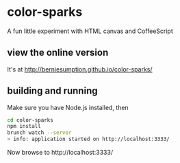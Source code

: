 # color-sparks
A fun little experiment with HTML canvas and CoffeeScript

## view the online version

It's at http://berniesumption.github.io/color-sparks/

## building and running

Make sure you have Node.js installed, then

```bash
cd color-sparks
npm install
brunch watch --server
> info: application started on http://localhost:3333/
```

Now browse to http://localhost:3333/
